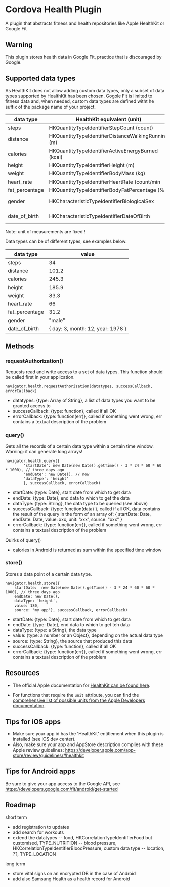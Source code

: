 # Cordova Health Plugin

A plugin that abstracts fitness and health repositories like Apple HealthKit or Google Fit

## Warning

This plugin stores health data in Google Fit, practice that is discouraged by Google.


## Supported data types

As HealthKit does not allow adding custom data types, only a subset of data types supported by HealthKit has been chosen.
Gogole Fit is limited to fitness data and, when needed, custom data types are defined witht he suffix of the package name of your project.

| data type      |      HealthKit equivalent (unit)                        |  Google Fit equivalent                   |
|----------------|---------------------------------------------------------|------------------------------------------|
| steps          | HKQuantityTypeIdentifierStepCount (count)               |  TYPE_STEP_COUNT_DELTA                   |
| distance       | HKQuantityTypeIdentifierDistanceWalkingRunning (m)      |  TYPE_DISTANCE_DELTA                     |
| calories       | HKQuantityTypeIdentifierActiveEnergyBurned (kcal)       |  TYPE_CALORIES_EXPENDED                  |
| height         | HKQuantityTypeIdentifierHeight (m)                      |  TYPE_HEIGHT                             |
| weight         | HKQuantityTypeIdentifierBodyMass (kg)                   |  TYPE_WEIGHT                             |
| heart_rate     | HKQuantityTypeIdentifierHeartRate (count/min            |  TYPE_HEART_RATE_BPM                     |
| fat_percentage | HKQuantityTypeIdentifierBodyFatPercentage (%)           |  TYPE_BODY_FAT_PERCENTAGE                |
| gender         | HKCharacteristicTypeIdentifierBiologicalSex             |  custom (YOUR_PACKAGE_NAME.gender)       |
| date_of_birth  | HKCharacteristicTypeIdentifierDateOfBirth               | custom (YOUR_PACKAGE_NAME.date_of_birth) |


Note: unit of measurements are fixed !

Data types can be of different types, see examples below:

| data type      | value                             |
|----------------|-----------------------------------|
| steps          | 34                                |
| distance       | 101.2                             |
| calories       | 245.3                             |
| height         | 185.9                             |
| weight         | 83.3                              |
| heart_rate     | 66                                |
| fat_percentage | 31.2                              |
| gender         | "male"                            |
| date_of_birth  | { day: 3, month: 12, year: 1978 } |


## Methods

### requestAuthorization()

Requests read and write access to a set of data types.
This function should be called first in your application.

```
navigator.health.requestAuthorization(datatypes, successCallback, errorCallback)
```

- datatypes: {type: Array of String}, a list of data types you want to be granted access to
- successCallback: {type: function}, called if all OK
- errorCallback: {type: function(err)}, called if something went wrong, err contains a textual description of the problem

### query()

Gets all the records of a certain data type within a certain time window.
Warning: it can generate long arrays!

```
navigator.health.query({
        'startDate': new Date(new Date().getTime() - 3 * 24 * 60 * 60 * 1000), // three days ago
        'endDate': new Date(), // now
        'dataType': 'height'
        }, successCallback, errorCallback)
```

- startDate: {type: Date}, start date from which to get data
- endDate: {type: Date}, end data to which to get the data
- dataType: {type: String}, the data type to be queried (see above)
- successCallback: {type: function(data) }, called if all OK, data contains the result of the query in the form of an array of: { startDate: Date, endDate: Date, value: xxx, unit: 'xxx', source: "xxx" }   
- errorCallback: {type: function(err)}, called if something went wrong, err contains a textual description of the problem


Quirks of query()

- calories in Android is returned as sum within the specified time window


### store()

Stores a data point of a certain data type.

```
navigator.health.store({
	startDate:  new Date(new Date().getTime() - 3 * 24 * 60 * 60 * 1000), // three days ago
	endDate: new Date(),
	dataType: 'height',
	value: 180,
	source: 'my app'}, successCallback, errorCallback)
```

- startDate: {type: Date}, start date from which to get data
- endDate: {type: Date}, end data to which to get teh data
- dataType: {type: a String}, the data type
- value: {type: a number or an Object}, depending on the actual data type
- source: {type: String}, the source that produced this data
- successCallback: {type: function}, called if all OK
- errorCallback: {type: function(err)}, called if something went wrong, err contains a textual description of the problem


## Resources

* The official Apple documentation for [HealthKit can be found here](https://developer.apple.com/library/ios/documentation/HealthKit/Reference/HealthKit_Framework/index.html#//apple_ref/doc/uid/TP40014707).

* For functions that require the `unit` attribute, you can find the [comprehensive list of possible units from the Apple Developers documentation](https://developer.apple.com/library/ios/documentation/HealthKit/Reference/HKUnit_Class/index.html#//apple_ref/doc/uid/TP40014727-CH1-SW2).


## Tips for iOS apps

* Make sure your app id has the 'HealthKit' entitlement when this plugin is installed (see iOS dev center).
* Also, make sure your app and AppStore description complies with these Apple review guidelines: https://developer.apple.com/app-store/review/guidelines/#healthkit

## Tips for Android apps

Be sure to give your app access to the Google API, see https://developers.google.com/fit/android/get-started


## Roadmap

short term

- add registration to updates
- add search for workouts
- extend the datatypes
-- food, HKCorrelationTypeIdentifierFood but customised, TYPE_NUTRITION
-- blood pressure, HKCorrelationTypeIdentifierBloodPressure, custom data type
-- location, ??, TYPE_LOCATION


long term

- store vital signs on an encrypted DB in the case of Android
- add also Samsung Health as a health record for Android
